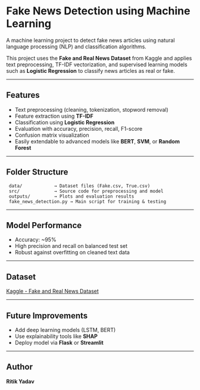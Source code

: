 
# Fake News Detection using Machine Learning

A machine learning project to detect fake news articles using natural language processing (NLP) and classification algorithms.

This project uses the **Fake and Real News Dataset** from Kaggle and applies text preprocessing, TF-IDF vectorization, and supervised learning models such as **Logistic Regression** to classify news articles as real or fake.

---

## Features
- Text preprocessing (cleaning, tokenization, stopword removal)
- Feature extraction using **TF-IDF**
- Classification using **Logistic Regression**
- Evaluation with accuracy, precision, recall, F1-score
- Confusion matrix visualization
- Easily extendable to advanced models like **BERT**, **SVM**, or **Random Forest**

---

##  Folder Structure
```
 data/            → Dataset files (Fake.csv, True.csv)
 src/             → Source code for preprocessing and model
 outputs/         → Plots and evaluation results
 fake_news_detection.py → Main script for training & testing
```

---

##  Model Performance
- Accuracy: ~95%
- High precision and recall on balanced test set
- Robust against overfitting on cleaned text data

---

##  Dataset
[Kaggle - Fake and Real News Dataset](https://www.kaggle.com/clmentbisaillon/fake-and-real-news-dataset)

---

##  Future Improvements
- Add deep learning models (LSTM, BERT)
- Use explainability tools like **SHAP**
- Deploy model via **Flask** or **Streamlit**

---

##  Author
**Ritik Yadav** 
